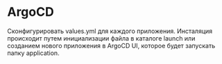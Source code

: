 # ArgoCD

Сконфигурировать values.yml для каждого приложения.
Инсталяция происходит путем инициализации файла в каталоге launch или созданием нового приложения в ArgoCD UI, которое будет запускать папку application.

